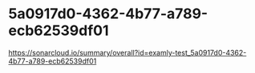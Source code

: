 # 5a0917d0-4362-4b77-a789-ecb62539df01
https://sonarcloud.io/summary/overall?id=examly-test_5a0917d0-4362-4b77-a789-ecb62539df01
